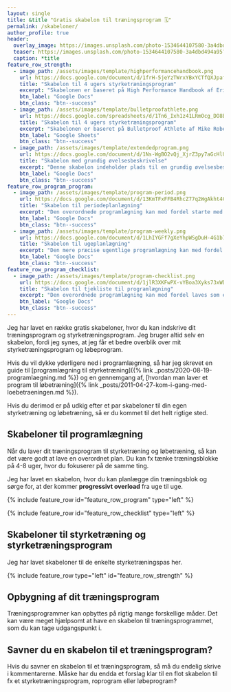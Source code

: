 ```yaml
---
layout: single
title: &title "Gratis skabelon til træningsprogram 🗓"
permalink: /skabeloner/
author_profile: true
header:
  overlay_image: https://images.unsplash.com/photo-1534644107580-3a4dbd494a95?ixlib=rb-1.2.1&ixid=eyJhcHBfaWQiOjEyMDd9&auto=format&fit=crop&w=1950&q=80
  teaser: https://images.unsplash.com/photo-1534644107580-3a4dbd494a95?ixlib=rb-1.2.1&ixid=eyJhcHBfaWQiOjEyMDd9&auto=format&fit=crop&w=400&q=80
  caption: *title
feature_row_strength:
  - image_path: /assets/images/template/highperformancehandbook.png
    url: https://docs.google.com/document/d/1frH-5jeYzTWrxYBxYCTfQXJpafpHj1PolM_L_0oqw6c/copy?usp=sharing
    title: "Skabelon til 4 ugers styrketræningsprogram"
    excerpt: "Skabelonen er baseret på High Performance Handbook af Eric Cressey og kan indeholde en fase med fire ugers styrketræningsprogram, hvor de samme øvelser bruges. Mulighed for at skrive sæt, reps, pause, tempo ind på forhånd. Jeg har også lavet en skabelon til [Google Sheets](https://docs.google.com/spreadsheets/d/1UxGo9W2Oe3smOx_m_VTEKyLQCHTmDuB84NEnxBjHy_4/copy?usp=sharing)."
    btn_label: "Google Docs"
    btn_class: "btn--success"
  - image_path: /assets/images/template/bulletproofathlete.png
    url: https://docs.google.com/spreadsheets/d/1Tn6_Ixh1z41LRmOcg_DO8BxSyxR_VGoXWTUCitx0CbQ/copy?usp=sharingHj1PolM_L_0oqw6c/copy?usp=sharing
    title: "Skabelon til 4 ugers styrketræningsprogram"
    excerpt: "Skabelonen er baseret på Bulletproof Athlete af Mike Robertson og kan indeholde en fase med fire ugers styrketræningsprogram, hvor de samme øvelser bruges. Mulighed for at skrive sæt, reps, pause, tempo ind på forhånd. Indeholder de syv R-faser, som Mike Robertson bruger i sin programmering."
    btn_label: "Google Sheets"
    btn_class: "btn--success"
  - image_path: /assets/images/template/extendedprogram.png
    url: https://docs.google.com/document/d/1Ns-WgBO2vQj_XjrZ3py7aGcHlUrt-zUAXtRlUS-I6Bw/copy?usp=sharing
    title: "Skabelon med grundig øvelsesbeskrivelse"
    excerpt: "Denne skabelon indeholder plads til en grundig øvelsesbeskrivelse og formål - og den fylder som udgangspunkt 2 sider."
    btn_label: "Google Docs"
    btn_class: "btn--success"
feature_row_program_program:
  - image_path: /assets/images/template/program-period.png
    url: https://docs.google.com/document/d/13KmTFxFFB4RhcZ77q2WgAkht4CJDg6NqZA4HdPvRKvs/copy?usp=sharing
    title: "Skabelon til periodeplanlægning"
    excerpt: "Den overordnede programlægning kan med fordel starte med en overordnet faseopdeling. Det gør det mere enkelt at lave de efterfølgende mere præcise planer for de enkelte uger."
    btn_label: "Google Docs"
    btn_class: "btn--success"
  - image_path: /assets/images/template/program-weekly.png
    url: https://docs.google.com/document/d/1LhIYGFf7gXeYhpWSgDuH-4G1b7fXHR2aMqPRmqIL3_E/copy?usp=sharing
    title: "Skabelon til ugeplanlægning"
    excerpt: "Den mere præcise ugentlige programlægning kan med fordel laves som en ugeplanlægning. Det gør det enkelt at holde et godt overblik."
    btn_label: "Google Docs"
    btn_class: "btn--success"
feature_row_program_checklist:
  - image_path: /assets/images/template/program-checklist.png
    url: https://docs.google.com/document/d/1jlR3XKFwPX-vYBoa3Xyks73xWDjgHP5OjuohPH51UdU/copy?usp=sharing
    title: "Skabelon til tjekliste til programlægning"
    excerpt: "Den overordnede programlægning kan med fordel laves som en tjekliste. Det gør planlægningen mere fleksibel, og ved at stille mål for sin træning, så ender det hele ikke i dårlig samvittighed, fordi man ikke har nogen træningsplan."
    btn_label: "Google Docs"
    btn_class: "btn--success"
---
```


Jeg har lavet en række gratis skabeloner, hvor du kan indskrive dit træningsprogram og styrketræningsprogram. Jeg bruger altid selv en skabelon, fordi jeg synes, at jeg får et bedre overblik over mit styrketræningsprogram og løbeprogram.

Hvis du vil dykke yderligere ned i programlægning, så har jeg skrevet en guide til [programlægning til styrketræning]({% link _posts/2020-08-19-programlaegning.md %}) og en gennemgang af, [hvordan man laver et program til løbetræning]({% link _posts/2011-04-27-kom-i-gang-med-loebetraeningen.md %}).

Hvis du derimod er på udkig efter et par skabeloner til din egen styrketræning og løbetræning, så er du kommet til det helt rigtige sted.

## Skabeloner til programlægning

Når du laver dit træningsprogram til styrketræning og løbetræning, så kan det være godt at lave en overordnet plan. Du kan fx tænke træningsblokke på 4-8 uger, hvor du fokuserer på de samme ting.

Jeg har lavet en skabelon, hvor du kan planlægge din træningsblok og sørge for, at der kommer **progressivt overload** fra uge til uge.

{% include feature_row id="feature_row_program" type="left" %}

{% include feature_row id="feature_row_checklist" type="left" %}

## Skabeloner til styrketræning og styrketræningsprogram

Jeg har lavet skabeloner til de enkelte styrketræningspas her.

{% include feature_row type="left" id="feature_row_strength" %}

## Opbygning af dit træningsprogram

Træningsprogrammer kan opbyttes på rigtig mange forskellige måder. Det kan være meget hjælpsomt at have en skabelon til træningsprogrammet, som du kan tage udgangspunkt i.

## Savner du en skabelon til et træningsprogram?

Hvis du savner en skabelon til et træningsprogram, så må du endelig skrive i kommentarerne. Måske har du endda et forslag klar til en flot skabelon til fx et styrketræningsprogram, roprogram eller løbeprogram?
